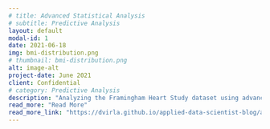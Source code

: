 ```yaml
---
# title: Advanced Statistical Analysis
# subtitle: Predictive Analysis
layout: default
modal-id: 1
date: 2021-06-18
img: bmi-distribution.png
# thumbnail: bmi-distribution.png
alt: image-alt
project-date: June 2021
client: Confidential
# category: Predictive Analysis
description: "Analyzing the Framingham Heart Study dataset using advanced methods such as: statistical tests, bayesian inference, missing data imputations, etc."
read_more: "Read More"
read_more_link: "https://dvirla.github.io/applied-data-scientist-blog/advanced-analytical-analysis-usecase/"
---
```

